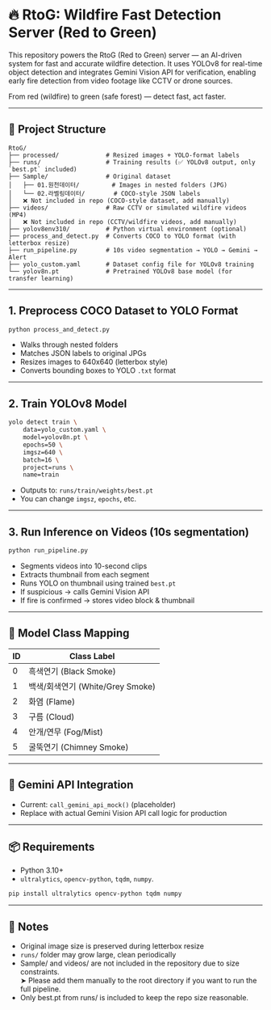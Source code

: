 # 🔥 RtoG: Wildfire Fast Detection Server (Red to Green)

This repository powers the RtoG (Red to Green) server — an AI-driven system for fast and accurate wildfire detection.
It uses YOLOv8 for real-time object detection and integrates Gemini Vision API for verification, enabling early fire detection from video footage like CCTV or drone sources.

From red (wildfire) to green (safe forest) — detect fast, act faster.

---

## 📁 Project Structure

```
RtoG/
├── processed/             # Resized images + YOLO-format labels
├── runs/                  # Training results (✅ YOLOv8 output, only `best.pt` included)
├── Sample/                # Original dataset  
│   ├── 01.원천데이터/         # Images in nested folders (JPG)  
│   └── 02.라벨링데이터/        # COCO-style JSON labels  
│   ❌ Not included in repo (COCO-style dataset, add manually)
├── videos/                # Raw CCTV or simulated wildfire videos (MP4)  
│   ❌ Not included in repo (CCTV/wildfire videos, add manually)
├── yolov8env310/          # Python virtual environment (optional)
├── process_and_detect.py  # Converts COCO to YOLO format (with letterbox resize)
├── run_pipeline.py        # 10s video segmentation → YOLO → Gemini → Alert
├── yolo_custom.yaml       # Dataset config file for YOLOv8 training
└── yolov8n.pt             # Pretrained YOLOv8 base model (for transfer learning)
```

---

## 1. Preprocess COCO Dataset to YOLO Format
```bash
python process_and_detect.py
```
- Walks through nested folders
- Matches JSON labels to original JPGs
- Resizes images to 640x640 (letterbox style)
- Converts bounding boxes to YOLO `.txt` format

---

## 2. Train YOLOv8 Model
```bash
yolo detect train \
    data=yolo_custom.yaml \
    model=yolov8n.pt \
    epochs=50 \
    imgsz=640 \
    batch=16 \
    project=runs \
    name=train
```
- Outputs to: `runs/train/weights/best.pt`
- You can change `imgsz`, `epochs`, etc.

---

## 3. Run Inference on Videos (10s segmentation)
```bash
python run_pipeline.py
```
- Segments videos into 10-second clips
- Extracts thumbnail from each segment
- Runs YOLO on thumbnail using trained `best.pt`
- If suspicious → calls Gemini Vision API
- If fire is confirmed → stores video block & thumbnail

---

## 🧠 Model Class Mapping
| ID | Class Label       |
|----|-------------------|
| 0  | 흑색연기 (Black Smoke)   |
| 1  | 백색/회색연기 (White/Grey Smoke) |
| 2  | 화염 (Flame)          |
| 3  | 구름 (Cloud)         |
| 4  | 안개/연무 (Fog/Mist)    |
| 5  | 굴뚝연기 (Chimney Smoke) |

---

## 🔌 Gemini API Integration
- Current: `call_gemini_api_mock()` (placeholder)
- Replace with actual Gemini Vision API call logic for production

---

## 📦 Requirements
- Python 3.10+
- `ultralytics`, `opencv-python`, `tqdm`, `numpy`.

```bash
pip install ultralytics opencv-python tqdm numpy
```

---

## 📍 Notes
- Original image size is preserved during letterbox resize
- `runs/` folder may grow large, clean periodically
- Sample/ and videos/ are not included in the repository due to size constraints.   
➤ Please add them manually to the root directory if you want to run the full pipeline.
- Only best.pt from runs/ is included to keep the repo size reasonable.

